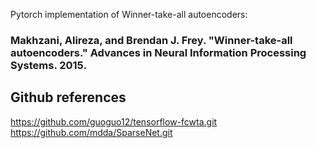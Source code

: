 Pytorch implementation of Winner-take-all autoencoders:
### Makhzani, Alireza, and Brendan J. Frey. "Winner-take-all autoencoders." Advances in Neural Information Processing Systems. 2015.

## Github references
https://github.com/guoguo12/tensorflow-fcwta.git
https://github.com/mdda/SparseNet.git
